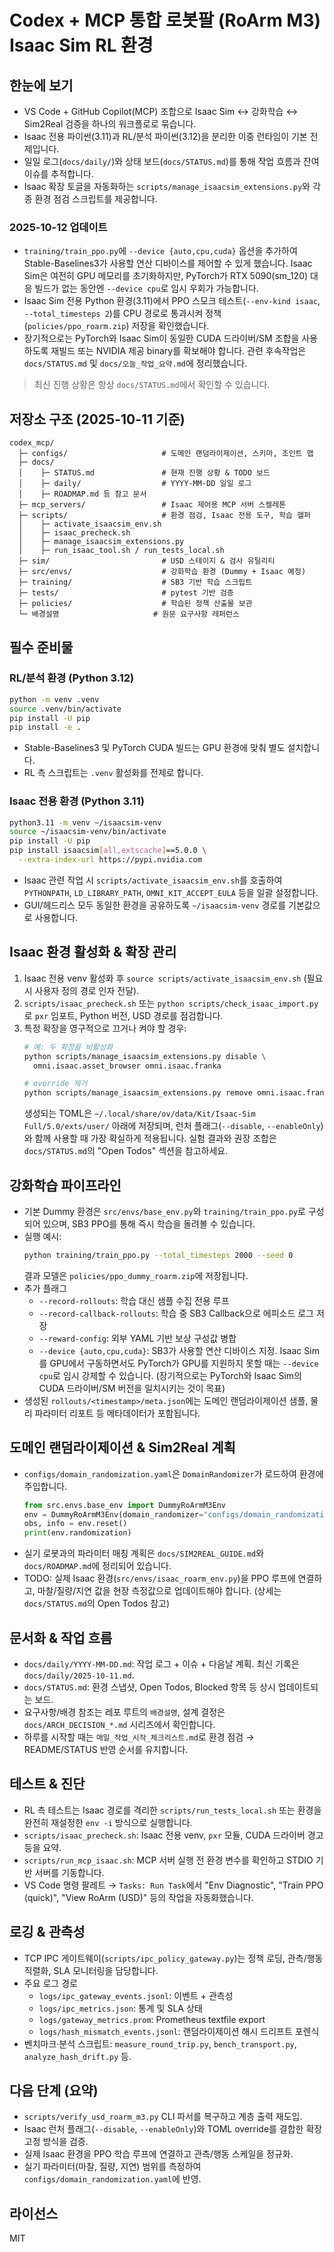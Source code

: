 # Codex + MCP 통합 로봇팔 (RoArm M3) Isaac Sim RL 환경

## 한눈에 보기
- VS Code + GitHub Copilot(MCP) 조합으로 Isaac Sim ↔ 강화학습 ↔ Sim2Real 검증을 하나의 워크플로로 묶습니다.
- Isaac 전용 파이썬(3.11)과 RL/분석 파이썬(3.12)을 분리한 이중 런타임이 기본 전제입니다.
- 일일 로그(`docs/daily/`)와 상태 보드(`docs/STATUS.md`)를 통해 작업 흐름과 잔여 이슈를 추적합니다.
- Isaac 확장 토글을 자동화하는 `scripts/manage_isaacsim_extensions.py`와 각종 환경 점검 스크립트를 제공합니다.

### 2025-10-12 업데이트
- `training/train_ppo.py`에 `--device {auto,cpu,cuda}` 옵션을 추가하여 Stable-Baselines3가 사용할 연산 디바이스를 제어할 수 있게 했습니다. Isaac Sim은 여전히 GPU 메모리를 초기화하지만, PyTorch가 RTX 5090(sm_120) 대응 빌드가 없는 동안엔 `--device cpu`로 임시 우회가 가능합니다.
- Isaac Sim 전용 Python 환경(3.11)에서 PPO 스모크 테스트(`--env-kind isaac`, `--total_timesteps 2`)를 CPU 경로로 통과시켜 정책(`policies/ppo_roarm.zip`) 저장을 확인했습니다.
- 장기적으로는 PyTorch와 Isaac Sim이 동일한 CUDA 드라이버/SM 조합을 사용하도록 재빌드 또는 NVIDIA 제공 binary를 확보해야 합니다. 관련 후속작업은 `docs/STATUS.md` 및 `docs/오늘_작업_요약.md`에 정리했습니다.

> 최신 진행 상황은 항상 `docs/STATUS.md`에서 확인할 수 있습니다.

## 저장소 구조 (2025-10-11 기준)
```
codex_mcp/
  ├─ configs/                     # 도메인 랜덤라이제이션, 스키마, 조인트 맵
  ├─ docs/
  │    ├─ STATUS.md               # 현재 진행 상황 & TODO 보드
  │    ├─ daily/                  # YYYY-MM-DD 일일 로그
  │    ├─ ROADMAP.md 등 참고 문서
  ├─ mcp_servers/                 # Isaac 제어용 MCP 서버 스켈레톤
  ├─ scripts/                     # 환경 점검, Isaac 전용 도구, 학습 헬퍼
  │    ├─ activate_isaacsim_env.sh
  │    ├─ isaac_precheck.sh
  │    ├─ manage_isaacsim_extensions.py
  │    ├─ run_isaac_tool.sh / run_tests_local.sh
  ├─ sim/                         # USD 스테이지 & 검사 유틸리티
  ├─ src/envs/                    # 강화학습 환경 (Dummy + Isaac 예정)
  ├─ training/                    # SB3 기반 학습 스크립트
  ├─ tests/                       # pytest 기반 검증
  ├─ policies/                    # 학습된 정책 산출물 보관
  └─ 배경설명                     # 원문 요구사항 레퍼런스
```

## 필수 준비물
### RL/분석 환경 (Python 3.12)
```bash
python -m venv .venv
source .venv/bin/activate
pip install -U pip
pip install -e .
```
- Stable-Baselines3 및 PyTorch CUDA 빌드는 GPU 환경에 맞춰 별도 설치합니다.
- RL 측 스크립트는 `.venv` 활성화를 전제로 합니다.

### Isaac 전용 환경 (Python 3.11)
```bash
python3.11 -m venv ~/isaacsim-venv
source ~/isaacsim-venv/bin/activate
pip install -U pip
pip install isaacsim[all,extscache]==5.0.0 \
  --extra-index-url https://pypi.nvidia.com
```
- Isaac 관련 작업 시 `scripts/activate_isaacsim_env.sh`를 호출하여 `PYTHONPATH`, `LD_LIBRARY_PATH`, `OMNI_KIT_ACCEPT_EULA` 등을 일괄 설정합니다.
- GUI/헤드리스 모두 동일한 환경을 공유하도록 `~/isaacsim-venv` 경로를 기본값으로 사용합니다.

## Isaac 환경 활성화 & 확장 관리
1. Isaac 전용 venv 활성화 후 `source scripts/activate_isaacsim_env.sh` (필요 시 사용자 정의 경로 인자 전달).
2. `scripts/isaac_precheck.sh` 또는 `python scripts/check_isaac_import.py`로 `pxr` 임포트, Python 버전, USD 경로를 점검합니다.
3. 특정 확장을 영구적으로 끄거나 켜야 할 경우:
   ```bash
   # 예: 두 확장을 비활성화
   python scripts/manage_isaacsim_extensions.py disable \
     omni.isaac.asset_browser omni.isaac.franka

   # override 제거
   python scripts/manage_isaacsim_extensions.py remove omni.isaac.franka
   ```
   생성되는 TOML은 `~/.local/share/ov/data/Kit/Isaac-Sim Full/5.0/exts/user/` 아래에 저장되며, 런처 플래그(`--disable`, `--enableOnly`)와 함께 사용할 때 가장 확실하게 적용됩니다. 실험 결과와 권장 조합은 `docs/STATUS.md`의 "Open Todos" 섹션을 참고하세요.

## 강화학습 파이프라인
- 기본 Dummy 환경은 `src/envs/base_env.py`와 `training/train_ppo.py`로 구성되어 있으며, SB3 PPO를 통해 즉시 학습을 돌려볼 수 있습니다.
- 실행 예시:
  ```bash
  python training/train_ppo.py --total_timesteps 2000 --seed 0
  ```
  결과 모델은 `policies/ppo_dummy_roarm.zip`에 저장됩니다.
- 추가 플래그
  - `--record-rollouts`: 학습 대신 샘플 수집 전용 루프
  - `--record-callback-rollouts`: 학습 중 SB3 Callback으로 에피소드 로그 저장
  - `--reward-config`: 외부 YAML 기반 보상 구성값 병합
  - `--device {auto,cpu,cuda}`: SB3가 사용할 연산 디바이스 지정. Isaac Sim를 GPU에서 구동하면서도 PyTorch가 GPU를 지원하지 못할 때는 `--device cpu`로 임시 강제할 수 있습니다. (장기적으로는 PyTorch와 Isaac Sim의 CUDA 드라이버/SM 버전을 일치시키는 것이 목표)
- 생성된 `rollouts/<timestamp>/meta.json`에는 도메인 랜덤라이제이션 샘플, 물리 파라미터 리포트 등 메타데이터가 포함됩니다.

## 도메인 랜덤라이제이션 & Sim2Real 계획
- `configs/domain_randomization.yaml`은 `DomainRandomizer`가 로드하여 환경에 주입합니다.
  ```python
  from src.envs.base_env import DummyRoArmM3Env
  env = DummyRoArmM3Env(domain_randomizer="configs/domain_randomization.yaml")
  obs, info = env.reset()
  print(env.randomization)
  ```
- 실기 로봇과의 파라미터 매칭 계획은 `docs/SIM2REAL_GUIDE.md`와 `docs/ROADMAP.md`에 정리되어 있습니다.
- TODO: 실제 Isaac 환경(`src/envs/isaac_roarm_env.py`)을 PPO 루프에 연결하고, 마찰/질량/지연 값을 현장 측정값으로 업데이트해야 합니다. (상세는 `docs/STATUS.md`의 Open Todos 참고)

## 문서화 & 작업 흐름
- `docs/daily/YYYY-MM-DD.md`: 작업 로그 + 이슈 + 다음날 계획. 최신 기록은 `docs/daily/2025-10-11.md`.
- `docs/STATUS.md`: 환경 스냅샷, Open Todos, Blocked 항목 등 상시 업데이트되는 보드.
- 요구사항/배경 참조는 레포 루트의 `배경설명`, 설계 결정은 `docs/ARCH_DECISION_*.md` 시리즈에서 확인합니다.
- 하루를 시작할 때는 `매일_작업_시작_체크리스트.md`로 환경 점검 → README/STATUS 반영 순서를 유지합니다.

## 테스트 & 진단
- RL 측 테스트는 Isaac 경로를 격리한 `scripts/run_tests_local.sh` 또는 환경을 완전히 재설정한 `env -i` 방식으로 실행합니다.
- `scripts/isaac_precheck.sh`: Isaac 전용 venv, `pxr` 모듈, CUDA 드라이버 경고 등을 요약.
- `scripts/run_mcp_isaac.sh`: MCP 서버 실행 전 환경 변수를 확인하고 STDIO 기반 서버를 기동합니다.
- VS Code 명령 팔레트 → `Tasks: Run Task`에서 "Env Diagnostic", "Train PPO (quick)", "View RoArm (USD)" 등의 작업을 자동화했습니다.

## 로깅 & 관측성
- TCP IPC 게이트웨이(`scripts/ipc_policy_gateway.py`)는 정책 로딩, 관측/행동 직렬화, SLA 모니터링을 담당합니다.
- 주요 로그 경로
  - `logs/ipc_gateway_events.jsonl`: 이벤트 + 관측성
  - `logs/ipc_metrics.json`: 통계 및 SLA 상태
  - `logs/gateway_metrics.prom`: Prometheus textfile export
  - `logs/hash_mismatch_events.jsonl`: 랜덤라이제이션 해시 드리프트 포렌식
- 벤치마크·분석 스크립트: `measure_round_trip.py`, `bench_transport.py`, `analyze_hash_drift.py` 등.

## 다음 단계 (요약)
- `scripts/verify_usd_roarm_m3.py` CLI 파서를 복구하고 계층 출력 재도입.
- Isaac 런처 플래그(`--disable`, `--enableOnly`)와 TOML override를 결합한 확장 고정 방식을 검증.
- 실제 Isaac 환경을 PPO 학습 루프에 연결하고 관측/행동 스케일을 정규화.
- 실기 파라미터(마찰, 질량, 지연) 범위를 측정하여 `configs/domain_randomization.yaml`에 반영.

## 라이선스
MIT

